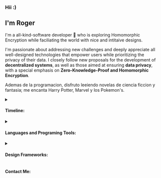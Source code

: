 [game]: https://incognitodb.com
[HE application]: https://incognitodb.com

### Hii :)

## I'm Roger

I'm a all-kind-software developer 🚀 who is exploring Homomorphic Encryption while faciliating the world with nice and intitaive designs. 

I'm passionate about addressing new challenges and deeply appreciate all well-designed technologies that empower users while prioritizing the privacy of their data. I closely follow new proposals for the development of **decentralized systems**, as well as those aimed at ensuring **data privacy**, with a special emphasis on **Zero-Knowledge-Proof and Homomorphic Encryption**.

Ademas de la programacion, disfruto leeiendo novelas de ciencia ficcion y fantasia; me encanta Harry Potter, Marvel y los Pokemon's.

<details>
  <summary>
    <h4>Timeline:</h4>
  </summary>
  <br>
  🎮 Todo comenzo programando videojuegos con C# y Unity i de alli no fues que ir a mas ([a game of mine][game]).
    
  🌐 Realizo paginas web con HTML, CSS y JS; siempre con el diseño y la experiencia del usuario en mente.
    
  💻 Con React Native he construido alguna que otra aplicacion movil y pagina web.
    
  🎯 Tambien he pogramado Smart Contract's en Solidity y sigo de cerca las nuevas propuestas para la proliferacion de sistemas descentralizados.
    
  🔒 La privacidad es uno de los temas de mi interes y por ello estoy estudiando criptografia, aprofundiendo en Homomorphic Enccyption ([link][HE application]).
</details>

<details>
  <summary>
    <h4>Languages and Programing Tools:</h4>
  </summary>
  <br>
  <code><img height="20" src="https://raw.githubusercontent.com/github/explore/80688e429a7d4ef2fca1e82350fe8e3517d3494d/topics/javascript/javascript.png"></code>
  <code><img height="20" src="https://raw.githubusercontent.com/github/explore/80688e429a7d4ef2fca1e82350fe8e3517d3494d/topics/vue/vue.png"></code>
  <code><img height="20" src="https://raw.githubusercontent.com/github/explore/80688e429a7d4ef2fca1e82350fe8e3517d3494d/topics/react/react.png"></code>
  <code><img height="20" src="https://raw.githubusercontent.com/github/explore/5c058a388828bb5fde0bcafd4bc867b5bb3f26f3/topics/graphql/graphql.png"></code>
  <code><img height="20" src="https://raw.githubusercontent.com/github/explore/80688e429a7d4ef2fca1e82350fe8e3517d3494d/topics/nodejs/nodejs.png"></code>
  <code><img height="20" src="https://raw.githubusercontent.com/github/explore/80688e429a7d4ef2fca1e82350fe8e3517d3494d/topics/cpp/cpp.png"></code>
  <code><img height="20" src="https://raw.githubusercontent.com/github/explore/80688e429a7d4ef2fca1e82350fe8e3517d3494d/topics/python/python.png"></code>
  <code><img height="20" src="https://raw.githubusercontent.com/github/explore/80688e429a7d4ef2fca1e82350fe8e3517d3494d/topics/mysql/mysql.png"></code>
  <code><img height="20" src="https://raw.githubusercontent.com/github/explore/80688e429a7d4ef2fca1e82350fe8e3517d3494d/topics/firebase/firebase.png"></code>
  <code><img height="20" src="https://raw.githubusercontent.com/github/explore/80688e429a7d4ef2fca1e82350fe8e3517d3494d/topics/git/git.png"></code>
  <code><img height="20" src="https://raw.githubusercontent.com/github/explore/80688e429a7d4ef2fca1e82350fe8e3517d3494d/topics/terminal/terminal.png"></code>
</details>

<details>
  <summary>
    <h4>Design Frameworks:</h4>
  </summary>
  <br>
  <img alt="Adobe Photoshop" height="20" src="http://img.shields.io/badge/-Abode%20Photoshop-26C9FF?style=flat-square&logo=adobe-photoshop&logoColor=ffffff">
  <img alt="Adobe Illustrator" height="20" src="http://img.shields.io/badge/-Abode%20Illustrator-FC8F30?style=flat-square&logo=adobe-illustrator&logoColor=ffffff">
  <img alt="Adobe XD" height="20" src="http://img.shields.io/badge/-Abode%20XD-fe61f6?style=flat-square&logo=adobe-XD&logoColor=ffffff">
</details>

<h4>Contact Me:</h4>
